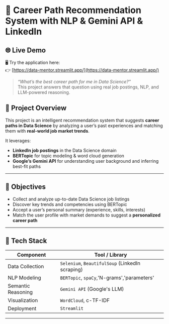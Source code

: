 # 🧠 Career Path Recommendation System with NLP & Gemini API & LinkedIn

## 🌐 Live Demo

🖥️ Try the application here:  
👉 [https://data-mentor.streamlit.app/](https://data-mentor.streamlit.app/)

> *“What’s the best career path for me in Data Science?”*  
> This project answers that question using real job postings, NLP, and LLM-powered reasoning.


## 📌 Project Overview

This project is an intelligent recommendation system that suggests **career paths in Data Science** by analyzing a user’s past experiences and matching them with **real-world job market trends**.

It leverages:

- **LinkedIn job postings** in the Data Science domain  
- **BERTopic** for topic modeling & word cloud generation  
- **Google’s Gemini API** for understanding user background and inferring best-fit paths  

---

## 🚀 Objectives

- Collect and analyze up-to-date Data Science job listings  
- Discover key trends and competencies using BERTopic  
- Accept a user’s personal summary (experience, skills, interests)  
- Match the user profile with market demands to suggest a **personalized career path**  

---

## 🔧 Tech Stack

| Component           | Tool / Library                         |
|--------------------|----------------------------------------|
| Data Collection     | `Selenium`, `BeautifulSoup` (LinkedIn scraping) |
| NLP Modeling        | `BERTopic`, `spaCy`,'N-grams','parameters'|
| Semantic Reasoning  | `Gemini API` (Google's LLM)            |
| Visualization       | `WordCloud`, c-TF-IDF              |
| Deployment | `Streamlit`            |

---


